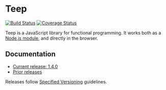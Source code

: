 # Teep

[![Build Status](https://travis-ci.org/earldouglas/teep.svg?branch=master)](https://travis-ci.org/earldouglas/teep)
[![Coverage Status](https://coveralls.io/repos/earldouglas/teep/badge.svg?branch=master&service=github)](https://coveralls.io/github/earldouglas/teep?branch=master)

Teep is a JavaScript library for functional programming.  It works both
as a [Node.js module](https://www.npmjs.org/package/teep), and directly
in the browser.

## Documentation

* [Current release: 1.4.0](docs/1.4.md)
* [Prior releases](docs/)

Releases follow [Specified
Versioning](https://earldouglas.com/posts/specver.html) guidelines.
